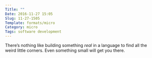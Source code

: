 ```yaml
---
Title: ""
Date: 2016-11-27 15:05
Slug: 11-27-1505
Template: formats/micro
Category: micro
Tags: software development
---
```


There’s nothing like building something *real* in a language to find all the weird little corners. Even something small will get you there.

